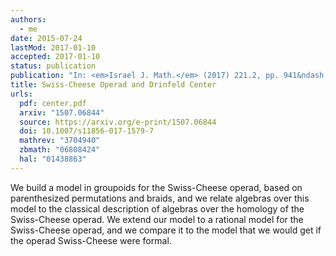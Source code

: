```yaml
---
authors:
  - me
date: 2015-07-24
lastMod: 2017-01-10
accepted: 2017-01-10
status: publication
publication: "In: <em>Israel J. Math.</em> (2017) 221.2, pp. 941&ndash;972."
title: Swiss-Cheese Operad and Drinfeld Center
urls:
  pdf: center.pdf
  arxiv: "1507.06844"
  source: https://arxiv.org/e-print/1507.06844
  doi: 10.1007/s11856-017-1579-7
  mathrev: "3704940"
  zbmath: "06808424"
  hal: "01438863"
---
```


We build a model in groupoids for the Swiss-Cheese operad, based on parenthesized permutations and braids, and we relate algebras over this model to the classical description of algebras over the homology of the Swiss-Cheese operad. We extend our model to a rational model for the Swiss-Cheese operad, and we compare it to the model that we would get if the operad Swiss-Cheese were formal.
